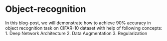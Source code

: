 # Object-recognition
In this blog-post, we will demonstrate how to achieve 90% accuracy in object recognition task on CIFAR-10 dataset with help of following concepts: 1. Deep Network Architecture 2. Data Augmentation 3. Regularization
